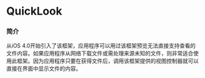 # QuickLook

### 简介

从iOS 4.0开始引入了该框架，应用程序可以用过该框架预览无法直接支持查看的文件内容。如果应用程序从网络下载文件或需处理来源未知的文件，则非常适合使用此框架。因为应用程序只要在获得文件后，调用该框架提供的视图控制器就可以直接在界面中显示文件的内容。